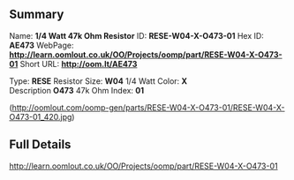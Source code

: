

 ## Summary
Name: __1/4 Watt 47k Ohm Resistor__
ID: __RESE-W04-X-O473-01__
Hex ID: __AE473__
WebPage: __http://learn.oomlout.co.uk/OO/Projects/oomp/part/RESE-W04-X-O473-01__
Short URL: __http://oom.lt/AE473__

Type: __RESE__ Resistor 
Size: __W04__ 1/4 Watt 
Color: __X__  
Description __O473__ 47k Ohm 
Index: __01__


(http://oomlout.com/oomp-gen/parts/RESE-W04-X-O473-01/RESE-W04-X-O473-01_420.jpg)


 ## Full Details
 http://learn.oomlout.co.uk/OO/Projects/oomp/part/RESE-W04-X-O473-01














